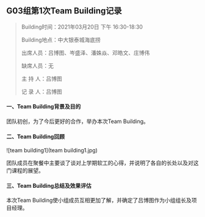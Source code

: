 ## G03组第1次Team Building记录

> Building时间：2021年03月20日 下午 16:30-18:30
>
> Building地点：中大银泰城海底捞
>
> 出席人员：吕博图、岑盛泽、潘姝焱、邓皓文、庄博伟
>
> 缺席人员：无
>
> 主  持  人：吕博图
>
> 记  录  人：吕博图



#### 一、Team Building背景及目的

团队初创，为了今后更好的合作，举办本次Team Building。



#### 二、Team Building回顾

![team building1](team building1.jpg)

团队成员在聚餐中主要谈了谈对上学期软工的心得，并说明了各自的长处以及对这门课程的展望。




#### 三、Team Building总结及效果评估

本次Team Building使小组成员互相更加了解，并确定了吕博图作为小组组长及项目经理。


